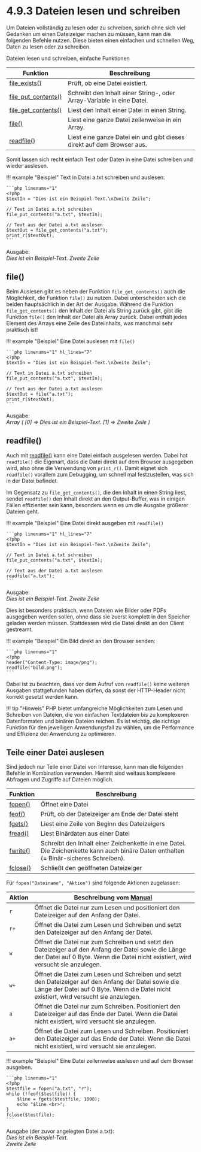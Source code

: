 # 4.9.3 Dateien lesen und schreiben

Um Dateien vollständig zu lesen oder zu schreiben, sprich ohne sich viel Gedanken um einen Dateizeiger machen zu müssen, kann man die folgenden Befehle nutzen. Diese bieten einen einfachen und schnellen Weg, Daten zu lesen oder zu schreiben.

Dateien lesen und schreiben, einfache Funktionen

| Funktion | Beschreibung |
|----------|---------------|
| [file_exists()](http://php.net/manual/de/function.file-exists.php) | Prüft, ob eine Datei existiert. |
| [file_put_contents()](http://php.net/manual/de/function.file-put-contents.php) | Schreibt den Inhalt einer String-, oder Array-Variable in eine Datei. |
| [file_get_contents()](http://php.net/manual/de/function.file-get-contents.php) | Liest den Inhalt einer Datei in einen String. |
| [file()](http://php.net/manual/de/function.file.php) | Liest eine ganze Datei zeilenweise in ein Array. |
| [readfile()](https://www.php.net/manual/de/function.readfile.php) | Liest eine ganze Datei ein und gibt dieses direkt auf dem Browser aus. |

Somit lassen sich recht einfach Text oder Daten in eine Datei schreiben und wieder auslesen.

!!! example "Beispiel"
    Text in Datei a.txt schreiben und auslesen:
    
    ```php linenums="1"
    <?php
    $textIn = "Dies ist ein Beispiel-Text.\nZweite Zeile";
    
    // Text in Datei a.txt schreiben
    file_put_contents("a.txt", $textIn); 

    // Text aus der Datei a.txt auslesen 
    $textOut = file_get_contents("a.txt");
    print_r($textOut);
    ```

Ausgabe:<br>
*Dies ist ein Beispiel-Text. Zweite Zeile*

## file()

Beim Auslesen gibt es neben der Funktion `file_get_contents()` auch die Möglichkeit, die Funktion `file()` zu nutzen. Dabei unterscheiden sich die beiden hauptsächlich in der Art der Ausgabe. Während die Funktion `file_get_contents()` den Inhalt der Datei als String zurück gibt, gibt die Funktion `file()` den Inhalt der Datei als Array zurück. Dabei enthält jedes Element des Arrays eine Zeile des Dateiinhalts, was manchmal sehr praktisch ist!

!!! example "Beispiel"
    Eine Datei auslesen mit `file()`
    
    ```php linenums="1" hl_lines="7"
    <?php 
    $textIn = "Dies ist ein Beispiel-Text.\nZweite Zeile";

    // Text in Datei a.txt schreiben
    file_put_contents("a.txt", $textIn); 

    // Text aus der Datei a.txt auslesen 
    $textOut = file("a.txt");
    print_r($textOut);
    ```

Ausgabe:<br>
*Array ( [0] => Dies ist ein Beispiel-Text. [1] => Zweite Zeile )*

## readfile()

Auch mit [readfile()](http://php.net/manual/de/function.readfile.php) kann eine Datei einfach ausgelesen werden. Dabei hat `readfile()` die Eigenart, dass die Datei direkt auf dem Browser ausgegeben wird, also ohne die Verwendung von `print_r()`. Damit eignet sich `readfile()` vorallem zum Debugging, um schnell mal festzustellen, was sich in der Datei befindet. 

Im Gegensatz zu `file_get_contents()`, die den Inhalt in einen String liest, sendet `readfile()` den Inhalt direkt an den Output-Buffer, was in einigen Fällen effizienter sein kann, besonders wenn es um die Ausgabe größerer Dateien geht.

!!! example "Beispiel"
    Eine Datei direkt ausgeben mit `readfile()`
    
    ```php linenums="1" hl_lines="7"
    <?php 
    $textIn = "Dies ist ein Beispiel-Text.\nZweite Zeile";

    // Text in Datei a.txt schreiben
    file_put_contents("a.txt", $textIn); 

    // Text aus der Datei a.txt auslesen 
    readfile("a.txt");
    ```
Ausgabe:<br>
*Dies ist ein Beispiel-Text. Zweite Zeile*


Dies ist besonders praktisch, wenn Dateien wie Bilder oder PDFs ausgegeben werden sollen, ohne dass sie zuerst komplett in den Speicher geladen werden müssen. Stattdessen wird die Datei direkt an den Client gestreamt.

!!! example "Beispiel"
    Ein Bild direkt an den Browser senden:
    
    ```php linenums="1"
    <?php
    header("Content-Type: image/png");
    readfile("bild.png");
    ```

Dabei ist zu beachten, dass vor dem Aufruf von `readfile()` keine weiteren Ausgaben stattgefunden haben dürfen, da sonst der HTTP-Header nicht korrekt gesetzt werden kann.

!!! tip "Hinweis"
    PHP bietet umfangreiche Möglichkeiten zum Lesen und Schreiben von Dateien, die von einfachen Textdateien bis zu komplexeren Datenformaten und binären Dateien reichen. Es ist wichtig, die richtige Funktion für den jeweiligen Anwendungsfall zu wählen, um die Performance und Effizienz der Anwendung zu optimieren.


## Teile einer Datei auslesen

Sind jedoch nur Teile einer Datei von Interesse, kann man die folgenden Befehle in Kombination verwenden. Hiermit sind weitaus komplexere Abfragen und Zugriffe auf Dateien möglich.

| Funktion | Beschreibung |
|----------|---------------|
| [fopen()](http://php.net/manual/de/function.fopen.php) | Öffnet eine Datei |
| [feof()](http://php.net/manual/de/function.feof.php) | Prüft, ob der Dateizeiger am Ende der Datei steht |
| [fgets()](http://php.net/manual/de/function.fgets.php) | Liest eine Zeile von Beginn des Dateizeigers |
| [fread()](http://php.net/manual/de/function.fread.php) | Liest Binärdaten aus einer Datei |
| [fwrite()](http://php.net/manual/de/function.fwrite.php) | Schreibt den Inhalt einer Zeichenkette in eine Datei. Die Zeichenkette kann auch binäre Daten enthalten (= Binär-sicheres Schreiben). |
| [fclose()](http://php.net/manual/de/function.fclose.php) | Schließt den geöffneten Dateizeiger |

Für `fopen("Dateiname", "Aktion")` sind folgende Aktionen zugelassen:

| Aktion | Beschreibung vom [Manual](http://php.net/manual/de/function.fopen.php) |
|--------|-----------------------------------------------------------------------|
| `r`    | Öffnet die Datei nur zum Lesen und positioniert den Dateizeiger auf den Anfang der Datei. |
| `r+`   | Öffnet die Datei zum Lesen und Schreiben und setzt den Dateizeiger auf den Anfang der Datei. |
| `w`    | Öffnet die Datei nur zum Schreiben und setzt den Dateizeiger auf den Anfang der Datei sowie die Länge der Datei auf 0 Byte. Wenn die Datei nicht existiert, wird versucht sie anzulegen. |
| `w+`   | Öffnet die Datei zum Lesen und Schreiben und setzt den Dateizeiger auf den Anfang der Datei sowie die Länge der Datei auf 0 Byte. Wenn die Datei nicht existiert, wird versucht sie anzulegen. |
| `a`    | Öffnet die Datei nur zum Schreiben. Positioniert den Dateizeiger auf das Ende der Datei. Wenn die Datei nicht existiert, wird versucht sie anzulegen. |
| `a+`   | Öffnet die Datei zum Lesen und Schreiben. Positioniert den Dateizeiger auf das Ende der Datei. Wenn die Datei nicht existiert, wird versucht sie anzulegen. |

!!! example "Beispiel"
    Eine Datei zeilenweise auslesen und auf dem Browser ausgeben.
    
    ```php linenums="1"
    <?php
    $testfile = fopen("a.txt", "r");
    while (!feof($testfile)) {
        $line = fgets($testfile, 1000);
        echo "$line <br>";
    }
    fclose($testfile);
    ```

Ausgabe (der zuvor angelegten Datei a.txt):<br>
*Dies ist ein Beispiel-Text.*<br>
*Zweite Zeile*
